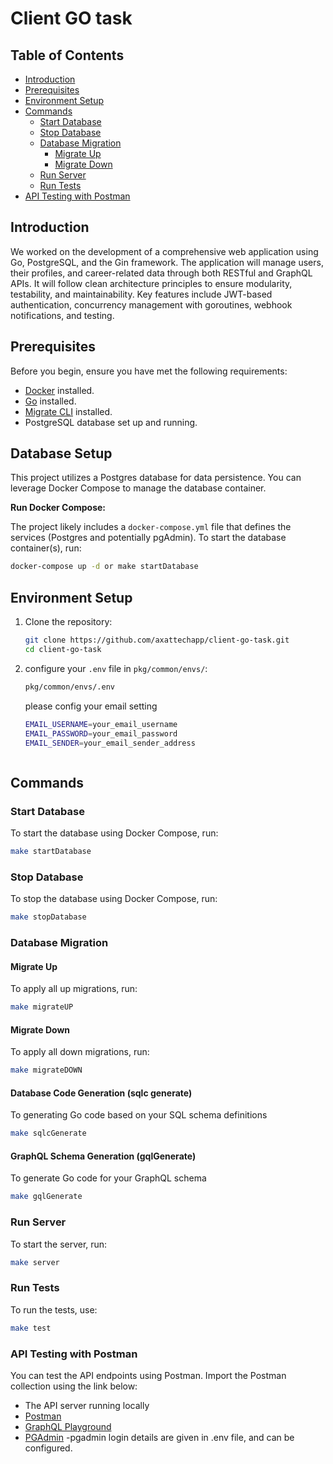 # Client GO task

## Table of Contents

- [Introduction](#introduction)
- [Prerequisites](#prerequisites)
- [Environment Setup](#environment-setup)
- [Commands](#commands)
  - [Start Database](#start-database)
  - [Stop Database](#stop-database)
  - [Database Migration](#database-migration)
    - [Migrate Up](#migrate-up)
    - [Migrate Down](#migrate-down)
  - [Run Server](#run-server)
  - [Run Tests](#run-tests)
- [API Testing with Postman](#api-testing-with-postman)

## Introduction

We worked on the development of a comprehensive web application using Go, PostgreSQL, and the Gin framework. The application will manage users, their profiles, and career-related data through both RESTful and GraphQL APIs. It will follow clean architecture principles to ensure modularity, testability, and maintainability. Key features include JWT-based authentication, concurrency management with goroutines, webhook notifications, and testing.

## Prerequisites

Before you begin, ensure you have met the following requirements:
- [Docker](https://docs.docker.com/get-docker/) installed.
- [Go](https://golang.org/dl/) installed.
- [Migrate CLI](https://github.com/golang-migrate/migrate) installed.
- PostgreSQL database set up and running.

## Database Setup

This project utilizes a Postgres database for data persistence. You can leverage Docker Compose to manage the database container.

**Run Docker Compose:**

  The project likely includes a `docker-compose.yml` file that defines the services (Postgres and potentially pgAdmin). To start the database container(s), run:

   ```sh
   docker-compose up -d or make startDatabase
  ```

## Environment Setup

1. Clone the repository:
    ```sh
    git clone https://github.com/axattechapp/client-go-task.git
    cd client-go-task
    ```

2. configure your `.env` file in `pkg/common/envs/`:
    ```sh
    pkg/common/envs/.env
    ```
    please config your email setting
    ```bash
    EMAIL_USERNAME=your_email_username
    EMAIL_PASSWORD=your_email_password
    EMAIL_SENDER=your_email_sender_address



## Commands

### Start Database

To start the database using Docker Compose, run:
```sh
make startDatabase
```

### Stop Database

To stop the database using Docker Compose, run:
```sh
make stopDatabase
```

### Database Migration

#### Migrate Up

To apply all up migrations, run:
```sh
make migrateUP
```

#### Migrate Down

To apply all down migrations, run:
```sh
make migrateDOWN
```

#### Database Code Generation (sqlc generate)
To generating Go code based on your SQL schema definitions
```sh
make sqlcGenerate
```

#### GraphQL Schema Generation (gqlGenerate)
To generate Go code for your GraphQL schema
```sh
make gqlGenerate
```

### Run Server

To start the server, run:

```sh
make server
```

### Run Tests

To run the tests, use:

```sh
make test
```
### API Testing with Postman
You can test the API endpoints using Postman. Import the Postman collection using the link below:
- The API server running locally
- [Postman](https://www.postman.com/orange-capsule-968775/workspace/golang-client-task)
- [GraphQL Playground](http://127.0.0.1:8080/graphql/)
- [PGAdmin](http://127.0.0.1:5050/login?next=/)
-pgadmin login details are given in .env file, and can be configured.
